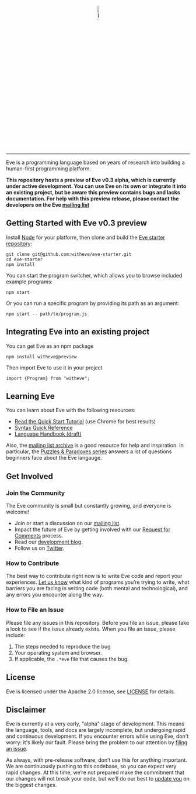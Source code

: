 <p align="center">
  <img src="http://www.witheve.com/logo.png" alt="Eve logo" width="10%" />
</p>

---
 
Eve is a programming language based on years of research into building a human-first programming platform. 

**This repository hosts a preview of Eve v0.3 alpha, which is currently under active development. You can use Eve on its own or integrate it into an existing project, but be aware this preview contains bugs and lacks documentation. For help with this preview release, please contact the developers on the Eve [mailing list](https://groups.google.com/forum/#!forum/eve-talk)**

## Getting Started with Eve v0.3 preview

Install [Node](https://nodejs.org/en/download/) for your platform, then clone and build the [Eve starter repository](https://github.com/witheve/eve-starter):

```
git clone git@github.com:witheve/eve-starter.git
cd eve-starter
npm install
```

You can start the program switcher, which allows you to browse included example programs:

```
npm start
```

Or you can run a specific program by providing its path as an argument:

```
npm start -- path/to/program.js
```

## Integrating Eve into an existing project

You can get Eve as an npm package

```
npm install witheve@preview
```

Then import Eve to use it in your project

```
import {Program} from "witheve";
```

## Learning Eve

You can learn about Eve with the following resources:

- [Read the Quick Start Tutorial](http://play.witheve.com/) (use Chrome for best results)
- [Syntax Quick Reference](https://witheve.github.io/assets/docs/SyntaxReference.pdf)
- [Language Handbook (draft)](http://docs.witheve.com)

Also, the [mailing list archive](https://groups.google.com/forum/#!forum/eve-talk) is a good resource for help and inspiration. In particular, the [Puzzles & Paradoxes series](https://groups.google.com/forum/#!searchin/eve-talk/Puzzles$20$26$20Paradoxes%7Csort:date) answers a lot of questions beginners face about the Eve langauge.

## Get Involved

### Join the Community

The Eve community is small but constantly growing, and everyone is welcome!

- Join or start a discussion on our [mailing list](https://groups.google.com/forum/#!forum/eve-talk).
- Impact the future of Eve by getting involved with our [Request for Comments](https://github.com/witheve/rfcs) process.
- Read our [development blog](http://incidentalcomplexity.com/).
- Follow us on [Twitter](https://twitter.com/with_eve).

### How to Contribute

The best way to contribute right now is to write Eve code and report your experiences. [Let us know](https://groups.google.com/forum/#!forum/eve-talk) what kind of programs you’re trying to write, what barriers you are facing in writing code (both mental and technological), and any errors you encounter along the way.

### How to File an Issue

Please file any issues in this repository. Before you file an issue, please take a look to see if the issue already exists. When you file an issue, please include:

1. The steps needed to reproduce the bug
2. Your operating system and browser.
3. If applicable, the `.*eve` file that causes the bug.

## License

Eve is licensed under the Apache 2.0 license, see [LICENSE](https://github.com/witheve/eve/blob/master/LICENSE) for details.

## Disclaimer

Eve is currently at a very early, "alpha" stage of development. This means the language, tools, and docs are largely incomplete, but undergoing rapid and continuous development. If you encounter errors while using Eve, don't worry: it's likely our fault. Please bring the problem to our attention by [filing an issue](https://github.com/witheve/eve#how-to-file-an-issue).

As always, with pre-release software, don’t use this for anything important. We are continuously pushing to this codebase, so you can expect very rapid changes. At this time, we’re not prepared make the commitment that our changes will not break your code, but we’ll do our best to [update you](https://groups.google.com/forum/#!forum/eve-talk) on the biggest changes.
